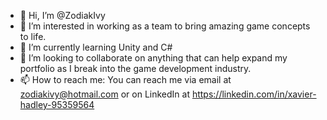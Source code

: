 - 👋 Hi, I’m @ZodiakIvy
- 👀 I’m interested in working as a team to bring amazing game concepts to life.
- 🌱 I’m currently learning Unity and C#
- 💞️ I’m looking to collaborate on anything that can help expand my portfolio as I break into the game development industry.
- 📫 How to reach me: You can reach me via email at zodiakivy@hotmail.com or on LinkedIn at https://linkedin.com/in/xavier-hadley-95359564 

<!---
ZodiakIvy/ZodiakIvy is a ✨ special ✨ repository because its `README.md` (this file) appears on your GitHub profile.
You can click the Preview link to take a look at your changes.
--->
